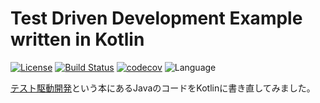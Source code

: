 # Test Driven Development Example written in Kotlin

[![License](https://img.shields.io/badge/License-Apache%202.0-blue.svg)](https://opensource.org/licenses/Apache-2.0)
[![Build Status](https://travis-ci.org/mnrn/tdd-example.svg?branch=master)](https://travis-ci.org/mnrn/tdd-example)
[![codecov](https://codecov.io/gh/mnrn/tdd-example/branch/master/graph/badge.svg)](https://codecov.io/gh/mnrn/tdd-example)
![Language](https://img.shields.io/badge/Language-Kotlin-orange)

[テスト駆動開発](https://shop.ohmsha.co.jp/shopdetail/000000004967/)という本にあるJavaのコードをKotlinに書き直してみました。

